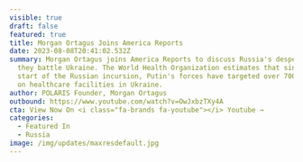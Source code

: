 ```yaml
---
visible: true
draft: false
featured: true
title: Morgan Ortagus Joins America Reports
date: 2023-08-08T20:41:02.532Z
summary: Morgan Ortagus joins America Reports to discuss Russia's desperation as
  they battle Ukraine. The World Health Organization estimates that since the
  start of the Russian incursion, Putin's forces have targeted over 700 attacks
  on healthcare facilities in Ukraine.
author: POLARIS Founder, Morgan Ortagus
outbound: https://www.youtube.com/watch?v=OwJxbzTXy4A
cta: View Now On <i class="fa-brands fa-youtube"></i> Youtube →
categories:
  - Featured In
  - Russia
image: /img/updates/maxresdefault.jpg
---
```

